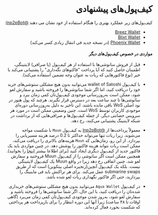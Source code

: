 <div dir="rtl">

# کیف‌پول‌های پیشنهادی

کیف‌پول‌های زیر عملکرد بهتری را هنگام استفاده از خود نشان می دهند [@lnp2pBot](https://t.me/lnp2pBot):

- [Breez Wallet](https://breez.technology/)
- [Blixt Wallet](https://blixtwallet.github.io/)
- [Phoenix Wallet](https://phoenix.acinq.co/)     (در نسخه جدید فی انتقال زیادی کسر می‌کند)

#### مواردی در خصوص کیف‌پول‌های دیگر

- قبل از فروش ساتوشی‌ها با استفاده از هر کیف‌پول (یا صرافی) لایتنینگی، اطمینان حاصل کنید که آیا پرداخت "فاکتوهای نگه‌داری" را پشتیبانی می‌کند یا خیر (نوع فاکتورهایی که ربات به عنوان وجه تضمین استفاده می‌کند).

- با کیف‌پول wallet of Satoshi می‌توانید بدون هیچ مشکلی ستوشی‌های خرید خود را دریافت کنید، اما اگر شما ساتوشی‌ها را فروخته باشید و سفارش لغو شود، ممکن است به‌روزرسانی موجودی کیف‌پول‌تان کمی زمان ببرد و ساتوشی‌ها تا چند ساعت بعد در دسترس قرار نگیرند. هرچند که پول هنوز در نود اصلی WoS باقی مانده باشند. این تاخیر به دلیل به‌روزرسانی دوره‌ای موجودی کاربران توسط WoS است. چنین وضعیتی ممکن است در مورد هر سرویس حضانتی دیگر، از جمله کیف‌پول‌ها و صرافی‌هایی که از برداشت در شبکه لایتنینگ پشتیبانی می‌کنند، رخ دهد.


- معمولاً پرداخت‌ها از [@lnp2pBot](https://t.me/lnp2pBot) به کیف‌پول `Muun` با شکست مواجه می‌شوند. زیرا ربات تنها می‌تواند حداکثر تا 0.2 درصد هزینه مسیریابی را بپردازد.
از این رو، زمان‌هایی که `Muun` هزینه‌های بالاتری را دریافت می‌کند، ممکن است ربات نتواند هزینه فاکتور را پوشش دهد. در چنین مواردی باید یک فاکتور جدید از کیف‌پول دیگری ایجاد کنید (برای اطلاعا  بیشتر [اینجا](./i-cant-receive.md) را بخوانید). همچنین ممکن است اگر ساتوشی را از کیف‌پول Muun فروختید و سفارش لغو شد، چنین اتفاقی رخ دهد زیرا در واقع Muun یک کیف‌پول لایتنینگی نیست. بلکه یک کیف‌پول آنچین(زنجیره اصلی بیتکوین) است که از طریق submarine swaps عمل می‌کند. برای هر تراکنش باید فی ماینینگ را بپردازید، حتی اگر فاکتور نگهداری ربات لغو شده باشد.

- در کیف‌پول `Aqua Wallet` می‌توانید بدون هیچ مشکلی ستوشی‌های خریداری شده‌تان را دریافت کنید، با این حال، اگر شما ساتوشی‌ها را فروخته باشید و سفارش لغو شود، به‌روز شدن موجودی کیف‌پول‌تان کمی زمان می‌برد (گاهی اوقات تا ۴۸ ساعت) زیرا آنها این دوره انتظار را برای بازپرداخت هر پرداختی که شکست بخورد فعال کرده‌اند.

</div>

